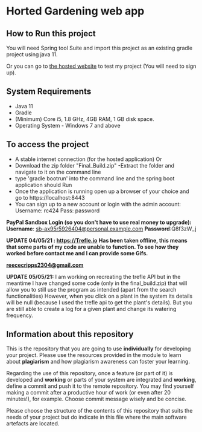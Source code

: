 # Horted Gardening web app

## How to Run this project
You will need Spring tool Suite and import this project as an existing gradle project using java 11.

Or you can go to [the hosted website](https://horted-gardening.herokuapp.com) to test my project (You will need to sign up).

## System Requirements
- Java 11
- Gradle
- (Minimum) Core i5, 1.8 GHz, 4GB RAM, 1 GB disk space.
- Operating System - Windows 7 and above

## To access the project
- A stable internet connection (for the hosted application)
 Or
- Download the zip folder "Final_Build.zip"
-Extract the folder and navigate to it on the command line
- type 'gradle bootrun' into the command line and the spring boot application should Run
- Once the application is running open up a browser of your choice and go to https://localhost:8443
- You can sign up to a new account or login with the admin account:
Username: rc424
Pass: password

**PayPal Sandbox Login (so you don't have to use real money to upgrade):**
**Username**: sb-ax95r5926404@personal.example.com
 **Password**:Q8f3zW_j


**UPDATE 04/05/21 : https://Trefle.io** **Has been taken offline, this means that some parts of my code are unable to function. To see how they worked before contact me and I can provide some Gifs.**

**reececripps2304@gmail.com**

**UPDATE 05/05/21:** I am working on recreating the trefle API but in the meantime I have changed some code (only in the final_build.zip) that will allow you to still use the program as intended (apart from the search functionalities) However, when you click on a plant in the system its details will be null (because I used the trefle api to get the plant's details). But you are still able to create a log for a given plant and change its watering frequency.



## Information about this repository

This is the repository that you are going to use **individually** for developing your project. Please use the resources provided in the module to learn about **plagiarism** and how plagiarism awareness can foster your learning.

Regarding the use of this repository, once a feature (or part of it) is developed and **working** or parts of your system are integrated and **working**, define a commit and push it to the remote repository. You may find yourself making a commit after a productive hour of work (or even after 20 minutes!), for example. Choose commit message wisely and be concise.

Please choose the structure of the contents of this repository that suits the needs of your project but do indicate in this file where the main software artefacts are located.
